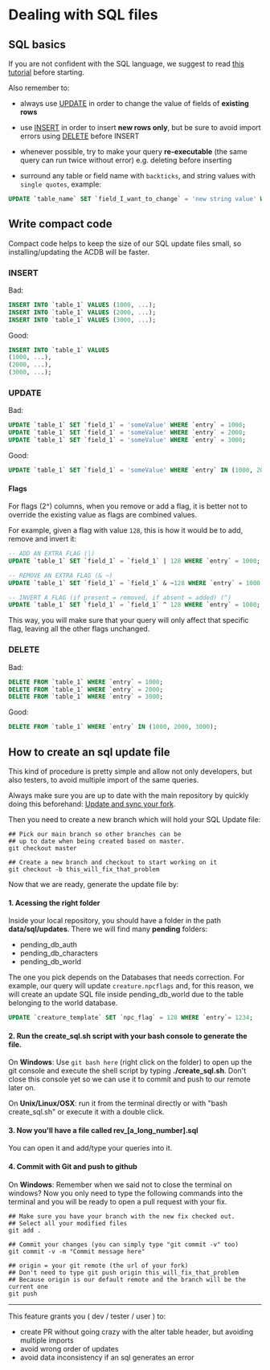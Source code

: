 # Dealing with SQL files

## SQL basics

If you are not confident with the SQL language, we suggest to read [this tutorial](http://www.w3schools.com/sql/default.asp) before starting.

Also remember to:

- always use [UPDATE](http://www.w3schools.com/sql/sql_update.asp) in order to change the value of fields of **existing rows**

- use [INSERT](http://www.w3schools.com/sql/sql_insert.asp) in order to insert **new rows only**, but be sure to avoid import errors using [DELETE](http://www.w3schools.com/sql/sql_delete.asp) before INSERT

- whenever possible, try to make your query **re-executable** (the same query can run twice without error) e.g. deleting before inserting

- surround any table or field name with `backticks`, and string values with `single quotes`, example:

```sql
UPDATE `table_name` SET `field_I_want_to_change` = 'new string value' WHERE `entry` = 10 ;
```

## Write compact code

Compact code helps to keep the size of our SQL update files small, so installing/updating the ACDB will be faster.

### INSERT

Bad:

```sql
INSERT INTO `table_1` VALUES (1000, ...);
INSERT INTO `table_1` VALUES (2000, ...);
INSERT INTO `table_1` VALUES (3000, ...);
```


Good:

```sql
INSERT INTO `table_1` VALUES
(1000, ...),
(2000, ...),
(3000, ...);
```

### UPDATE

Bad:

```sql
UPDATE `table_1` SET `field_1` = 'someValue' WHERE `entry` = 1000;
UPDATE `table_1` SET `field_1` = 'someValue' WHERE `entry` = 2000;
UPDATE `table_1` SET `field_1` = 'someValue' WHERE `entry` = 3000;
```

Good:

```sql
UPDATE `table_1` SET `field_1` = 'someValue' WHERE `entry` IN (1000, 2000, 3000);
```

#### Flags

For flags (2^) columns, when you remove or add a flag, it is better not to override the existing value as flags are combined values.

For example, given a flag with value `128`, this is how it would be to add, remove and invert it:

```sql
-- ADD AN EXTRA FLAG (|)
UPDATE `table_1` SET `field_1` = `field_1` | 128 WHERE `entry` = 1000;

-- REMOVE AN EXTRA FLAG (& ~)
UPDATE `table_1` SET `field_1` = `field_1` & ~128 WHERE `entry` = 1000;

-- INVERT A FLAG (if present = removed, if absent = added) (^)
UPDATE `table_1` SET `field_1` = `field_1` ^ 128 WHERE `entry` = 1000;
```

This way, you will make sure that your query will only affect that specific flag, leaving all the other flags unchanged.

### DELETE

Bad:

```sql
DELETE FROM `table_1` WHERE `entry` = 1000;
DELETE FROM `table_1` WHERE `entry` = 2000;
DELETE FROM `table_1` WHERE `entry` = 3000;
```

Good:

```sql
DELETE FROM `table_1` WHERE `entry` IN (1000, 2000, 3000);
```

## How to create an sql update file

This kind of procedure is pretty simple and allow not only developers, but also testers, to avoid multiple import of the same queries.

Always make sure you are up to date with the main repository by quickly doing this beforehand: [Update and sync your fork](http://www.azerothcore.org/wiki/Syncing-your-fork).

Then you need to create a new branch which will hold your SQL Update file:

``` git
## Pick our main branch so other branches can be 
## up to date when being created based on master.
git checkout master

## Create a new branch and checkout to start working on it
git checkout -b this_will_fix_that_problem
```

Now that we are ready, generate the update file by:

#### 1. Acessing the right folder

Inside your local repository, you should have a folder in the path **data/sql/updates**. There we will find many **pending** folders:

  - pending_db_auth 
  - pending_db_characters
  - pending_db_world
  
The one you pick depends on the Databases that needs correction. For example, our query will update `creature.npcflags` and, for this reason, we will create an update SQL file inside pending_db_world due to the table belonging to the world database.

``` SQL
UPDATE `creature_template` SET `npc_flag` = 128 WHERE `entry`= 1234;
```

#### 2. Run the create_sql.sh script with your bash console to generate the file.

On **Windows**: 
  Use `git bash here` (right click on the folder) to open up the git console and execute the shell script by typing __./create_sql.sh__.
  Don't close this console yet so we can use it to commit and push to our remote later on.

On **Unix/Linux/OSX**: 
  run it from the terminal directly or with "bash create_sql.sh" or execute it with a double click.

#### 3. Now you'll have a file called **rev_[a_long_number].sql**

You can open it and add/type your queries into it.

#### 4. Commit with Git and push to github

On **Windows**: 
  Remember when we said not to close the terminal on windows? Now you only need to type the following commands into the
  terminal and you will be ready to open a pull request with your fix.

``` git
## Make sure you have your branch with the new fix checked out.
## Select all your modified files
git add .

## Commit your changes (you can simply type "git commit -v" too)
git commit -v -m "Commit message here"

## origin = your git remote (the url of your fork)
## Don't need to type git push origin this_will_fix_that_problem
## Because origin is our default remote and the branch will be the current one
git push
```

--------
This feature grants you ( dev / tester / user ) to:

- create PR without going crazy with the alter table header, but avoiding multiple imports
- avoid wrong order of updates
- avoid data inconsistency if an sql generates an error
